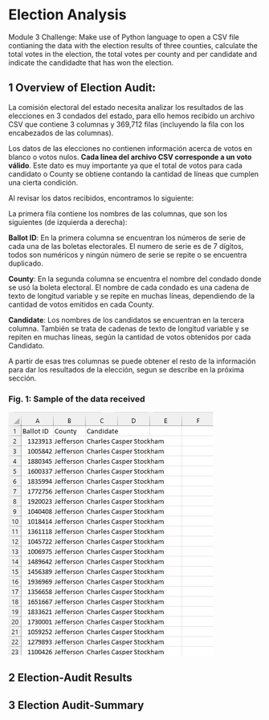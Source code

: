 # Election Analysis
Module 3 Challenge: Make use of Python language to open a CSV file contianing the data with the election results of three counties, calculate the total votes in the election, the total votes per county and per candidate and indicate the candidadte that has won the election.

## 1 Overview of Election Audit:

La comisión electoral del estado necesita analizar los resultados de las elecciones en 3 condados del estado, para ello hemos recibido un archivo CSV que contiene 3 columnas y 369,712 filas (incluyendo la fila con los encabezados de las columnas).

Los datos de las elecciones no contienen información acerca de votos en blanco o votos nulos.  **Cada línea del archivo CSV corresponde a un voto válido**.  Este dato es muy importante ya que el total de votos para cada candidato o County se obtiene contando la cantidad de líneas que cumplen una cierta condición.  

Al revisar los datos recibidos, encontramos lo siguiente:

La primera fila contiene los nombres de las columnas, que son los siguientes (de izquierda a derecha):

**Ballot ID**: En la primera columna se encuentran los números de serie de cada una de las boletas electorales.  El numero de serie es de 7 dígitos, todos son numéricos y ningún número de serie se repite o se encuentra duplicado.

**County**: En la segunda columna se encuentra el nombre del condado donde se usó la boleta electoral.  El nombre de cada condado es una cadena de texto de longitud variable y se repite en muchas líneas, dependiendo de la cantidad de votos emitidos en cada County.

**Candidate**: Los nombres de los candidatos se encuentran en la tercera columna.  También se trata de cadenas de texto de longitud variable y se repiten en muchas líneas, según la cantidad de votos obtenidos por cada Candidato.

A partir de esas tres columnas se puede obtener el resto de la información para dar los resultados de la elección, segun se describe en la próxima sección.

### **Fig. 1: Sample of the data received**
![Sample of the Original Data Received](https://github.com/Peteresis/Election_Analysis/blob/985384a19c594494d89f71477fdba0e7eebf5ecc/Data%20Sample.png)






## 2 Election-Audit Results

## 3 Election Audit-Summary

